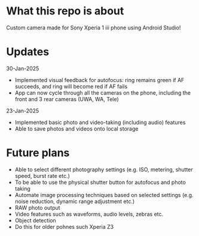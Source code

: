# What this repo is about
Custom camera made for Sony Xperia 1 iii phone using Android Studio!

# Updates
30-Jan-2025
- Implemented visual feedback for autofocus: ring remains green if AF succeeds, and ring will become red if AF fails
- App can now cycle through all the cameras on the phone, including the front and 3 rear cameras (UWA, WA, Tele)

23-Jan-2025
- Implemented basic photo and video-taking (including audio) features
- Able to save photos and videos onto local storage

# Future plans
- Able to select different photography settings (e.g. ISO, metering, shutter speed, burst rate etc.)
- To be able to use the physical shutter button for autofocus and photo taking
- Automate image processing techniques based on selected settings (e.g. noise reduction, dynamic range adjustment etc.)
- RAW photo output
- Video features such as waveforms, audio levels, zebras etc.
- Object detection
- Do this for older pohnes such Xperia Z3
